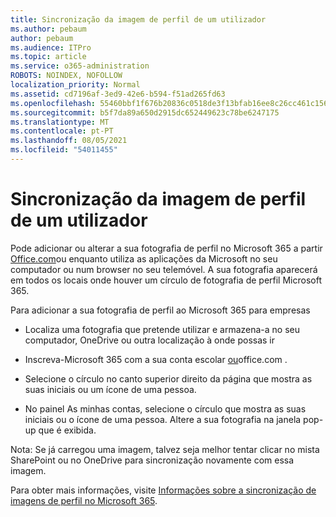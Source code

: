 ```yaml
---
title: Sincronização da imagem de perfil de um utilizador
ms.author: pebaum
author: pebaum
ms.audience: ITPro
ms.topic: article
ms.service: o365-administration
ROBOTS: NOINDEX, NOFOLLOW
localization_priority: Normal
ms.assetid: cd7196af-3ed9-42e6-b594-f51ad265fd63
ms.openlocfilehash: 55460bbf1f676b20836c0518de3f13bfab16ee8c26cc461c1569ae4f750080ae
ms.sourcegitcommit: b5f7da89a650d2915dc652449623c78be6247175
ms.translationtype: MT
ms.contentlocale: pt-PT
ms.lasthandoff: 08/05/2021
ms.locfileid: "54011455"
---
```

# <a name="sync-a-users-profile-picture"></a>Sincronização da imagem de perfil de um utilizador

Pode adicionar ou alterar a sua fotografia de perfil no Microsoft 365 a partir [Office.com](https://www.office.com)ou enquanto utiliza as aplicações da Microsoft no seu computador ou num browser no seu telemóvel. A sua fotografia aparecerá em todos os locais onde houver um círculo de fotografia de perfil Microsoft 365.

Para adicionar a sua fotografia de perfil ao Microsoft 365 para empresas

- Localiza uma fotografia que pretende utilizar e armazena-a no seu computador, OneDrive ou outra localização à onde possas ir

- Inscreva-Microsoft 365 com a sua conta escolar [ou](https://www.office.com)office.com .

- Selecione o círculo no canto superior direito da página que mostra as suas iniciais ou um ícone de uma pessoa.

- No painel As minhas contas, selecione o círculo que mostra as suas iniciais ou o ícone de uma pessoa. Altere a sua fotografia na janela pop-up que é exibida.

Nota: Se já carregou uma imagem, talvez seja melhor tentar clicar no mista SharePoint ou no OneDrive para sincronização novamente com essa imagem.

Para obter mais informações, visite [Informações sobre a sincronização de imagens de perfil no Microsoft 365](https://support.office.com/article/information-about-profile-picture-synchronization-in-office-365-20594d76-d054-4af4-a660-401133e3d48a).
